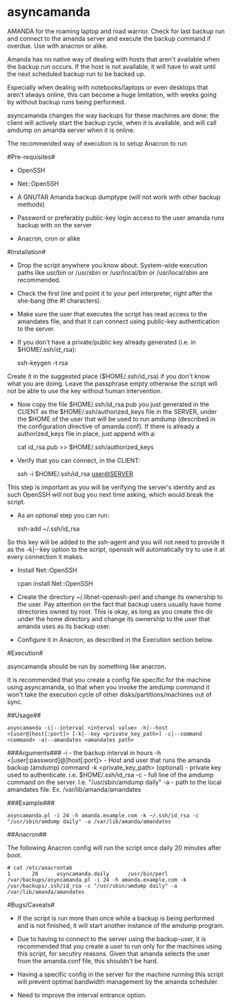 asyncamanda
===========

AMANDA for the roaming laptop and road warrior. Check for last backup run and connect to the amanda server and execute the backup command if overdue. Use with anacron or alike.

Amanda has no native way of dealing with hosts that aren't available when the backup run occurs. If the host is not available, it will have to wait until the next scheduled backup run to be backed up.

Especially when dealing with notebooks/laptops or even desktops that aren't always online, this can become a huge limitation, with weeks going by without backup runs being performed.

asyncamanda changes the way backups for these machines are done: the client will actively start the backup cycle, when it is available, and will call amdump on amanda server when it is online.

The recommended way of execution is to setup Anacron to run 

#Pre-requisites#

* OpenSSH

* Net::OpenSSH

* A GNUTAR Amanda backup dumptype (will not work with other backup methods)

* Password or preferably public-key login access to the user amanda runs backup with on the server

* Anacron, cron or alike

#Installation#

* Drop the script anywhere you know about. System-wide execution paths like usr/bin or /usr/sbin or /usr/local/bin or /usr/local/sbin are recommended. 

* Check the first line and point it to your perl interpreter, right after the she-bang (the #! characters).

* Make sure the user that executes the script has read access to the amandates file, and that it can connect using public-key authentication to the server. 

* If you don't have a private/public key already generated (i.e. in $HOME/.ssh/id_rsa):

    ssh-keygen -t rsa

Create it in the suggested place ($HOME/.ssh/id_rsa) if you don't know what you are doing. Leave the passphrase empty otherwise the script will not be able to use the key without human intervention.

* Now copy the file $HOME/.ssh/id_rsa.pub you just generated in the CLIENT as the $HOME/.ssh/authorized_keys file in the SERVER, under the $HOME of the user that will be used to run amdump (described in the configuration directive of amanda.conf). If there is already a authorized_keys file in place, just append with a:

    cat id_rsa.pub >> $HOME/.ssh/authorized_keys

* Verify that you can connect, in the CLIENT:

    ssh -i $HOME/.ssh/id_rsa <user@SERVER>

This step is important as you will be verifying the server's identity and as such OpenSSH will not bug you next time asking, which would break the script.

* As an optional step you can run:

    ssh-add ~/.ssh/id_rsa

So this key will be added to the ssh-agent and you will not need to provide it as the -k|--key option to the script, openssh will automatically try to use it at every connection it makes.

* Install Net::OpenSSH

    cpan install Net::OpenSSH

* Create the directory ~/.libnet-openssh-perl and change its ownership to the user. Pay attention on the fact that backup users usually have home directories owned by root. This is okay, as long as you create this dir under the home directory and change its ownership to the user that amanda uses as its backup user.

* Configure it in Anacron, as described in the Execution section below.

#Execution#

asyncamanda should be run by something like anacron.

It is recommended that you create a config file specific for the machine using asyncamanda, so that when you invoke the amdump command it won't take the execution cycle of other disks/partitions/machines out of sync.

##Usage##

    asyncamanda -i|--interval <interval value> -h|--host <[user@]host[:port]> [-k|--key <private_key_path>] -c|--command <command> -a|--amandates <amandates path>

###Arguments###
    -i <interval value>                - the backup interval in hours
    -h <[user[:password]@]host[:port]> - Host and user that runs the amanda backup (amdump) command
    -k <private_key_path>  (optional)  - private key used to authenticate. i.e. \$HOME/.ssh/id_rsa
    -c <command>                       - full line of the amdump command on the server. I.e. "/usr/sbin/amdump daily"
    -a <amandates path>    - path to the local amandates file. Ex. /var/lib/amanda/amandates

###Example###

    asyncamanda.pl -i 24 -h amanda.example.com -k ~/.ssh/id_rsa -c "/usr/sbin/amdump daily" -a /var/lib/amanda/amandates

##Anacron##

The following Anacron config will run the script once daily 20 minutes after boot.

    # cat /etc/anacrontab
    1       20      asyncamanda.daily      /usr/bin/perl /var/backups/asyncamanda.pl -i 24 -h amanda.example.com -k /var/backups/.ssh/id_rsa -c "/usr/sbin/amdump daily" -a /var/lib/amanda/amandates

#Bugs/Caveats#

* If the script is run more than once while a backup is being performed and is not finished, it will start another instance of the amdump program.

* Due to having to connect to the server using the backup-user, it is recommended that you create a user to run only for the machines using this script, for secutiry reasons. Given that amanda selects the user from the amanda.conf file, this shouldn't be hard.

* Having a specific config in the server for the machine running this script will prevent optimal bandwidth management by the amanda scheduler.

* Need to improve the interval entrance option.
